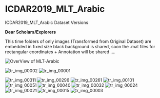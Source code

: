 # ICDAR2019_MLT_Arabic
ICDAR2019_MLT_Arabic Dataset Versions

<b>Dear Scholars/Explorers </b>  

This time folders of only images (Transformed from Original Dataset) are embedded in fixed size black background is shared, soon the .mat files for rectangular coordinates + Annotation  will be shared ....

![OverView of MLT-Arabic](https://github.com/user-attachments/assets/3d9deffc-ca48-4c97-a498-72c5768774ad)

![tr_img_00002](https://github.com/user-attachments/assets/d06b5ef0-533b-4cb1-89a9-5926e3c3afb6) ![tr_img_00001](https://github.com/user-attachments/assets/9291e0e0-3cbd-4291-a0a9-58c06290df88)

![tr_img_00311](https://github.com/user-attachments/assets/8078f93a-a6f5-43d3-a0e4-004807b35cf5)
![tr_img_00296](https://github.com/user-attachments/assets/f5cdfc0c-0f49-44a2-86cf-6edaab8e0109)
![tr_img_00261](https://github.com/user-attachments/assets/94f2a3b4-5d1c-4401-b25d-cdcd004d4661)
![tr_img_00101](https://github.com/user-attachments/assets/fe2bbf83-c1d0-441f-a4d2-ec48c7690cf9)
![tr_img_00051](https://github.com/user-attachments/assets/d084ef11-8540-4258-8bbe-de90ad04a1de)
![tr_img_00040](https://github.com/user-attachments/assets/80ec0764-4479-49a6-a94e-11e11a52e53b)
![tr_img_00032](https://github.com/user-attachments/assets/9365a0f0-fccc-4e54-90cf-8b58d07ed1ef)
![tr_img_00024](https://github.com/user-attachments/assets/82289965-5b39-4037-9f0e-a4e019134987)
![tr_img_00021](https://github.com/user-attachments/assets/b4e689d3-f37a-4c7e-990f-abab097f99b8)
![tr_img_00015](https://github.com/user-attachments/assets/50485c58-3f04-427d-9831-adda31a834f9)
![tr_img_00003](https://github.com/user-attachments/assets/bed8e287-0d82-4565-abf7-f735461ca258)

